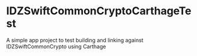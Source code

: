# IDZSwiftCommonCryptoCarthageTest
A simple app project to test building and linking against IDZSwiftCommonCrypto using Carthage
